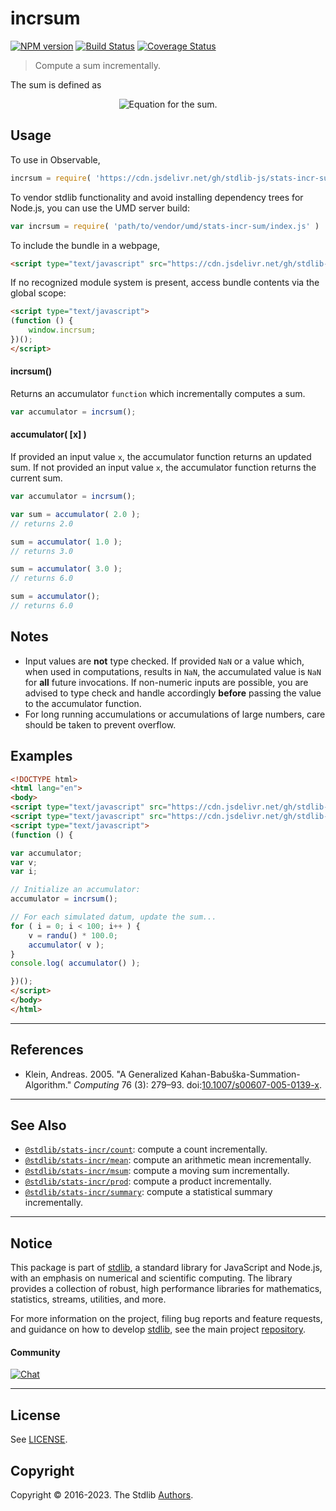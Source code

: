 <!--

@license Apache-2.0

Copyright (c) 2018 The Stdlib Authors.

Licensed under the Apache License, Version 2.0 (the "License");
you may not use this file except in compliance with the License.
You may obtain a copy of the License at

   http://www.apache.org/licenses/LICENSE-2.0

Unless required by applicable law or agreed to in writing, software
distributed under the License is distributed on an "AS IS" BASIS,
WITHOUT WARRANTIES OR CONDITIONS OF ANY KIND, either express or implied.
See the License for the specific language governing permissions and
limitations under the License.

-->

# incrsum

[![NPM version][npm-image]][npm-url] [![Build Status][test-image]][test-url] [![Coverage Status][coverage-image]][coverage-url] <!-- [![dependencies][dependencies-image]][dependencies-url] -->

> Compute a sum incrementally.

<section class="intro">

The sum is defined as

<!-- <equation class="equation" label="eq:sum" align="center" raw="s = \sum_{i=0}^{n-1} x_i" alt="Equation for the sum."> -->

<div class="equation" align="center" data-raw-text="s = \sum_{i=0}^{n-1} x_i" data-equation="eq:sum">
    <img src="https://cdn.jsdelivr.net/gh/stdlib-js/stdlib@49d8cabda84033d55d7b8069f19ee3dd8b8d1496/lib/node_modules/@stdlib/stats/incr/sum/docs/img/equation_sum.svg" alt="Equation for the sum.">
    <br>
</div>

<!-- </equation> -->

</section>

<!-- /.intro -->



<section class="usage">

## Usage

To use in Observable,

```javascript
incrsum = require( 'https://cdn.jsdelivr.net/gh/stdlib-js/stats-incr-sum@umd/browser.js' )
```

To vendor stdlib functionality and avoid installing dependency trees for Node.js, you can use the UMD server build:

```javascript
var incrsum = require( 'path/to/vendor/umd/stats-incr-sum/index.js' )
```

To include the bundle in a webpage,

```html
<script type="text/javascript" src="https://cdn.jsdelivr.net/gh/stdlib-js/stats-incr-sum@umd/browser.js"></script>
```

If no recognized module system is present, access bundle contents via the global scope:

```html
<script type="text/javascript">
(function () {
    window.incrsum;
})();
</script>
```

#### incrsum()

Returns an accumulator `function` which incrementally computes a sum.

```javascript
var accumulator = incrsum();
```

#### accumulator( \[x] )

If provided an input value `x`, the accumulator function returns an updated sum. If not provided an input value `x`, the accumulator function returns the current sum.

```javascript
var accumulator = incrsum();

var sum = accumulator( 2.0 );
// returns 2.0

sum = accumulator( 1.0 );
// returns 3.0

sum = accumulator( 3.0 );
// returns 6.0

sum = accumulator();
// returns 6.0
```

</section>

<!-- /.usage -->

<section class="notes">

## Notes

-   Input values are **not** type checked. If provided `NaN` or a value which, when used in computations, results in `NaN`, the accumulated value is `NaN` for **all** future invocations. If non-numeric inputs are possible, you are advised to type check and handle accordingly **before** passing the value to the accumulator function.
-   For long running accumulations or accumulations of large numbers, care should be taken to prevent overflow.

</section>

<!-- /.notes -->

<section class="examples">

## Examples

<!-- eslint no-undef: "error" -->

```html
<!DOCTYPE html>
<html lang="en">
<body>
<script type="text/javascript" src="https://cdn.jsdelivr.net/gh/stdlib-js/random-base-randu@umd/browser.js"></script>
<script type="text/javascript" src="https://cdn.jsdelivr.net/gh/stdlib-js/stats-incr-sum@umd/browser.js"></script>
<script type="text/javascript">
(function () {

var accumulator;
var v;
var i;

// Initialize an accumulator:
accumulator = incrsum();

// For each simulated datum, update the sum...
for ( i = 0; i < 100; i++ ) {
    v = randu() * 100.0;
    accumulator( v );
}
console.log( accumulator() );

})();
</script>
</body>
</html>
```

</section>

<!-- /.examples -->

* * *

<section class="references">

## References

-   Klein, Andreas. 2005. "A Generalized Kahan-Babuška-Summation-Algorithm." _Computing_ 76 (3): 279–93. doi:[10.1007/s00607-005-0139-x][@klein:2005a].

</section>

<!-- /.references -->

<!-- Section for related `stdlib` packages. Do not manually edit this section, as it is automatically populated. -->

<section class="related">

* * *

## See Also

-   <span class="package-name">[`@stdlib/stats-incr/count`][@stdlib/stats/incr/count]</span><span class="delimiter">: </span><span class="description">compute a count incrementally.</span>
-   <span class="package-name">[`@stdlib/stats-incr/mean`][@stdlib/stats/incr/mean]</span><span class="delimiter">: </span><span class="description">compute an arithmetic mean incrementally.</span>
-   <span class="package-name">[`@stdlib/stats-incr/msum`][@stdlib/stats/incr/msum]</span><span class="delimiter">: </span><span class="description">compute a moving sum incrementally.</span>
-   <span class="package-name">[`@stdlib/stats-incr/prod`][@stdlib/stats/incr/prod]</span><span class="delimiter">: </span><span class="description">compute a product incrementally.</span>
-   <span class="package-name">[`@stdlib/stats-incr/summary`][@stdlib/stats/incr/summary]</span><span class="delimiter">: </span><span class="description">compute a statistical summary incrementally.</span>

</section>

<!-- /.related -->

<!-- Section for all links. Make sure to keep an empty line after the `section` element and another before the `/section` close. -->


<section class="main-repo" >

* * *

## Notice

This package is part of [stdlib][stdlib], a standard library for JavaScript and Node.js, with an emphasis on numerical and scientific computing. The library provides a collection of robust, high performance libraries for mathematics, statistics, streams, utilities, and more.

For more information on the project, filing bug reports and feature requests, and guidance on how to develop [stdlib][stdlib], see the main project [repository][stdlib].

#### Community

[![Chat][chat-image]][chat-url]

---

## License

See [LICENSE][stdlib-license].


## Copyright

Copyright &copy; 2016-2023. The Stdlib [Authors][stdlib-authors].

</section>

<!-- /.stdlib -->

<!-- Section for all links. Make sure to keep an empty line after the `section` element and another before the `/section` close. -->

<section class="links">

[npm-image]: http://img.shields.io/npm/v/@stdlib/stats-incr-sum.svg
[npm-url]: https://npmjs.org/package/@stdlib/stats-incr-sum

[test-image]: https://github.com/stdlib-js/stats-incr-sum/actions/workflows/test.yml/badge.svg?branch=main
[test-url]: https://github.com/stdlib-js/stats-incr-sum/actions/workflows/test.yml?query=branch:main

[coverage-image]: https://img.shields.io/codecov/c/github/stdlib-js/stats-incr-sum/main.svg
[coverage-url]: https://codecov.io/github/stdlib-js/stats-incr-sum?branch=main

<!--

[dependencies-image]: https://img.shields.io/david/stdlib-js/stats-incr-sum.svg
[dependencies-url]: https://david-dm.org/stdlib-js/stats-incr-sum/main

-->

[chat-image]: https://img.shields.io/gitter/room/stdlib-js/stdlib.svg
[chat-url]: https://gitter.im/stdlib-js/stdlib/

[stdlib]: https://github.com/stdlib-js/stdlib

[stdlib-authors]: https://github.com/stdlib-js/stdlib/graphs/contributors

[umd]: https://github.com/umdjs/umd
[es-module]: https://developer.mozilla.org/en-US/docs/Web/JavaScript/Guide/Modules

[deno-url]: https://github.com/stdlib-js/stats-incr-sum/tree/deno
[umd-url]: https://github.com/stdlib-js/stats-incr-sum/tree/umd
[esm-url]: https://github.com/stdlib-js/stats-incr-sum/tree/esm
[branches-url]: https://github.com/stdlib-js/stats-incr-sum/blob/main/branches.md

[stdlib-license]: https://raw.githubusercontent.com/stdlib-js/stats-incr-sum/main/LICENSE

[@klein:2005a]: https://doi.org/10.1007/s00607-005-0139-x

<!-- <related-links> -->

[@stdlib/stats/incr/count]: https://github.com/stdlib-js/stats-incr-count/tree/umd

[@stdlib/stats/incr/mean]: https://github.com/stdlib-js/stats-incr-mean/tree/umd

[@stdlib/stats/incr/msum]: https://github.com/stdlib-js/stats-incr-msum/tree/umd

[@stdlib/stats/incr/prod]: https://github.com/stdlib-js/stats-incr-prod/tree/umd

[@stdlib/stats/incr/summary]: https://github.com/stdlib-js/stats-incr-summary/tree/umd

<!-- </related-links> -->

</section>

<!-- /.links -->
